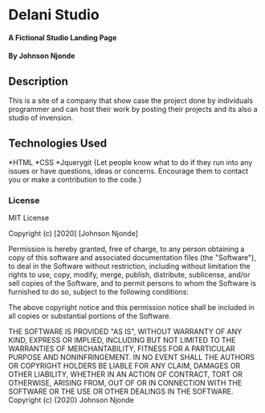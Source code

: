 # Delani Studio
#### A Fictional Studio Landing Page
#### By Johnson Njonde
## Description
This is a site of a company that show case the project done by individuals programmer and can host their work by posting their projects and its also a studio of invension.

## Technologies Used
*HTML
*CSS
*Jquerygit
{Let people know what to do if they run into any issues or have questions, ideas or concerns.  Encourage them to contact you or make a contribution to the code.}
### License
MIT License

Copyright (c) [2020] [Johnson Njonde]

Permission is hereby granted, free of charge, to any person obtaining a copy
of this software and associated documentation files (the "Software"), to deal
in the Software without restriction, including without limitation the rights
to use, copy, modify, merge, publish, distribute, sublicense, and/or sell
copies of the Software, and to permit persons to whom the Software is
furnished to do so, subject to the following conditions:

The above copyright notice and this permission notice shall be included in all
copies or substantial portions of the Software.

THE SOFTWARE IS PROVIDED "AS IS", WITHOUT WARRANTY OF ANY KIND, EXPRESS OR
IMPLIED, INCLUDING BUT NOT LIMITED TO THE WARRANTIES OF MERCHANTABILITY,
FITNESS FOR A PARTICULAR PURPOSE AND NONINFRINGEMENT. IN NO EVENT SHALL THE
AUTHORS OR COPYRIGHT HOLDERS BE LIABLE FOR ANY CLAIM, DAMAGES OR OTHER
LIABILITY, WHETHER IN AN ACTION OF CONTRACT, TORT OR OTHERWISE, ARISING FROM,
OUT OF OR IN CONNECTION WITH THE SOFTWARE OR THE USE OR OTHER DEALINGS IN THE
SOFTWARE.
Copyright (c) {2020} Johnson Njonde